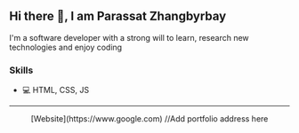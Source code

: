## Hi there 👋, I am Parassat Zhangbyrbay

I'm a software developer with a strong will to learn, research new technologies and enjoy coding

### Skills
<!-- + ⚛️ React -->
+ 💻 HTML, CSS, JS

<hr>

<div align="center">
  [Website](https://www.google.com) //Add portfolio address here
</div>
